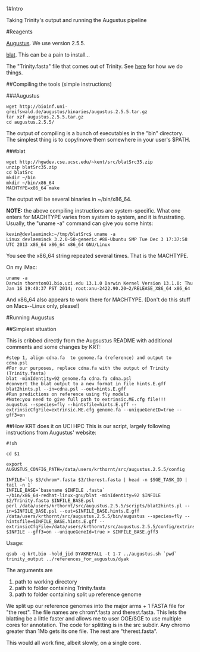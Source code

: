 1#Intro

Taking Trinity's output and running the Augustus pipeline

#Reagents

[Augustus](http://bioinf.uni-greifswald.de/augustus/).  We use version 2.5.5.

[blat](http://hgwdev.cse.ucsc.edu/~kent/src/).  This can be a pain to install...

The "Trinity.fasta" file that comes out of Trinity.  See [here](https://github.com/ThorntonLab/annotation_methods) for how we do things.

##Compiling the tools (simple instructions)

###Augustus
```
wget http://bioinf.uni-greifswald.de/augustus/binaries/augustus.2.5.5.tar.gz
tar xzf augustus.2.5.5.tar.gz 
cd augustus.2.5.5/
```

The output of compiling is a bunch of executables in the "bin" directory.  The simplest thing is to copy/move them somewhere in your user's $PATH.

###blat
```
wget http://hgwdev.cse.ucsc.edu/~kent/src/blatSrc35.zip
unzip blatSrc35.zip
cd blatSrc
mkdir ~/bin
mkdir ~/bin/x86_64
MACHTYPE=x86_64 make
```

The output will be several binaries in ~/bin/x86_64.

__NOTE:__  the above compiling instructions are system-specific.  What one enters for MACHTYPE varies from system to system, and it is frustrating.  Usually, the "uname -a" command can give you some hints:

```
kevin@devlaeminck:~/tmp/blatSrc$ uname -a
Linux devlaeminck 3.2.0-58-generic #88-Ubuntu SMP Tue Dec 3 17:37:58 UTC 2013 x86_64 x86_64 x86_64 GNU/Linux
```

You see the x86\_64 string repeated several times.  That is the MACHTYPE.

On my iMac:

```
uname -a
Darwin thornton01.bio.uci.edu 13.1.0 Darwin Kernel Version 13.1.0: Thu Jan 16 19:40:37 PST 2014; root:xnu-2422.90.20~2/RELEASE_X86_64 x86_64
```

And x86\_64 also appears to work there for MACHTYPE.  (Don't do this stuff on Macs--Linux only, please!)


#Running Augustus

##Simplest situation

This is cribbed directly from the Augsustus README with additional comments and some changes by KRT:

```
#step 1, align cdna.fa  to genome.fa (reference) and output to cdna.psl
#For our purposes, replace cdna.fa with the output of Trinity (Trinity.fasta)
blat -minIdentity=92 genome.fa cdna.fa cdna.psl
#convert the blat output to a new format in file hints.E.gff
blat2hints.pl --in=cdna.psl --out=hints.E.gff
#Run predictions on reference using fly models
#Note:you need to give full path to extrinsic.ME.cfg file!!!
augustus --species=fly --hintsfile=hints.E.gff --extrinsicCfgFile=extrinsic.ME.cfg genome.fa --uniqueGeneID=true --gff3=on
```

##How KRT does it on UCI HPC
This is our script, largely following instructions from Augustus' website:

```
#!sh

cd $1

export AUGUSTUS_CONFIG_PATH=/data/users/krthornt/src/augustus.2.5.5/config

INFILE=`ls $3/chrom*.fasta $3/therest.fasta | head -n $SGE_TASK_ID | tail -n 1`
INFILE_BASE=`basename $INFILE .fasta`
~/bin/x86_64-redhat-linux-gnu/blat -minIdentity=92 $INFILE $2/Trinity.fasta $INFILE_BASE.psl
perl /data/users/krthornt/src/augustus.2.5.5/scripts/blat2hints.pl --in=$INFILE_BASE.psl --out=$INFILE_BASE.hints.E.gff
/data/users/krthornt/src/augustus.2.5.5/bin/augustus --species=fly --hintsfile=$INFILE_BASE.hints.E.gff --extrinsicCfgFile=/data/users/krthornt/src/augustus.2.5.5/config/extrinsic/extrinsic.ME.cfg $INFILE --gff3=on --uniqueGeneId=true > $INFILE_BASE.gff3
```

Usage:
```
qsub -q krt,bio -hold_jid DYAKREFALL -t 1-7 ../augustus.sh `pwd` trinity_output ../references_for_augustus/dyak
```

The arguments are
<ol>
<li>path to working directory</li>
<li>path to folder containing Trinity.fasta</li>
<li>path to folder containing split up reference genome</li>
</ol>

We split up our reference genomes into the major arms + 1 FASTA file for "the rest".  The file names are chrom\*.fasta and therest.fasta.  This lets the blatting be a little faster and allows me to user OGE/SGE to use multiple cores for annotation.  The code for splitting is in the src subdir.  Any chromo greater than 1Mb gets its one file. The rest are "therest.fasta".

This would all work fine, albeit slowly, on a single core.

